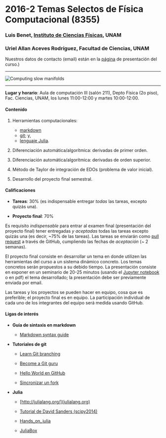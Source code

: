 # 2016-2 Temas Selectos de Física Computacional (8355)

### Luis Benet, [Instituto de Ciencias Físicas](http://www.fis.unam.mx/benet), UNAM
### Uriel Allan Aceves Rodríguez, Facultad de Ciencias, UNAM

Nuestros datos de contacto (email) están en la [página](http://www.fciencias.unam.mx/docencia/horarios/presentacion/269493) de presentación del curso.)


-----

![Computing slow manifolds](https://wikis.bris.ac.uk/download/attachments/21725268/dko_fn_a03.gif)

---



**Lugar y horario**:
Aula de computación III (salón 211), Depto Física (2o piso), Fac. Ciencias, UNAM,
los lunes 11:00-12:00 y martes 10:00-12:00.



#### Contenido

1. Herramientas computacionales:
    - [markdown](https://confluence.atlassian.com/display/STASH/Markdown+syntax+guide)
    - [git](https://www.atlassian.com/git/tutorials/); y,
    - [lenguaje Julia](http://julialang.org).


1. Diferenciación automática/algorítmica: derivadas de primer orden.

3. Diferenciación automática/algorítmica: derivadas de orden superior.

4. Método de Taylor de integración de EDOs (problema de valor inicial).

5. Desarrollo del proyecto final semestral.


#### Calificaciones

- **Tareas**: 30% (es indispensable entregar *todas* las tareas,
excepto quizás una).

- **Proyecto final**: 70%

Es requisito *indispensable* para entrar al examen final
(presentación del proyecto final) tener entregadas *y aceptadas*
todas las tareas excepto quizás una (es decir, ~75% de las tareas).
Las tareas se enviarán como
[pull request](https://help.github.com/articles/using-pull-requests/)
a través de GitHub, cumpliendo las fechas de *aceptación* (~ 2 semanas).

El proyecto final consiste en desarrollar un tema en donde utilizen
las herramientas del curso a un sistema dinámico concreto. Los temas
concretos serán propuestos a su debido tiempo. La presentación
consiste en exponer en un seminario de 20-25 minutos (usando el
[Jupyter notebook](jupyter.org) o en pdf) el tema desarrollado;
la presentación debe ser previamente enviada por email.

Las tareas y los proyectos se pueden hacer en equipo, cosa que es
preferible; el proyecto final es en equipo. La participación individual
de cada uno de los integrantes del equipo será medida usando GitHub.

#### Ligas de interés

- **Guía de sintaxis en markdown**

	- [Markdown syntax guide](https://confluence.atlassian.com/display/STASH/Markdown+syntax+guide)


- **Tutoriales de git**

    - [Learn Git branching](http://pcottle.github.io/learnGitBranching)

	- [Become a Git guru](https://www.atlassian.com/git/tutorials/)

	- [Hello World en GitHub](https://guides.github.com/activities/hello-world/)

	- [Sincronizar un fork](https://help.github.com/articles/syncing-a-fork/)

- **Julia**
	- [http://julialang.org/](julialang.org)

	- [Tutorial de David Sanders (scipy2014)](https://github.com/dpsanders/scipy_2014_julia/blob/master/Introduction%20to%20Julia.ipynb)

	- [Hands_on_julia](https://github.com/dpsanders/hands_on_julia)

	- [JuliaBox](juliabox.org)
